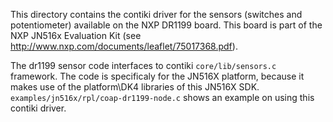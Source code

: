 This directory contains the contiki driver for the sensors (switches and potentiometer) available on the 
NXP DR1199 board. This board is part of the NXP JN516x Evaluation Kit (see http://www.nxp.com/documents/leaflet/75017368.pdf). 

The dr1199 sensor code interfaces to contiki `core/lib/sensors.c` framework.
The code is specificaly for the JN516X platform, because it makes use of the platform\DK4 libraries 
of this JN516X SDK.
`examples/jn516x/rpl/coap-dr1199-node.c` shows an example on using this contiki driver.
